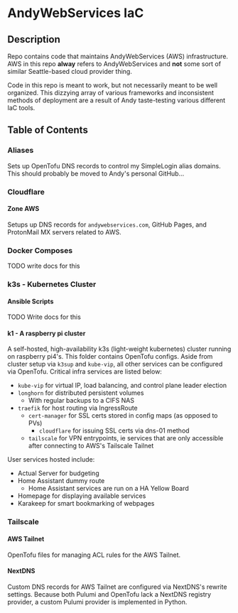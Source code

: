 # AndyWebServices IaC

## Description

Repo contains code that maintains AndyWebServices (AWS) infrastructure. AWS in this repo **alway** refers to 
AndyWebServices and **not** some sort of similar Seattle-based cloud provider thing.

Code in this repo is meant to work, but not necessarily meant to be well organized. This dizzying array
of various frameworks and inconsistent methods of deployment are a result of Andy taste-testing various
different IaC tools.

## Table of Contents

### Aliases

Sets up OpenTofu DNS records to control my SimpleLogin alias domains. This should probably be moved to Andy's personal
GitHub...

### Cloudflare

#### Zone AWS

Setups up DNS records for `andywebservices.com`, GitHub Pages, and ProtonMail MX servers related to AWS.

### Docker Composes

TODO write docs for this

### k3s - Kubernetes Cluster

#### Ansible Scripts

TODO Write docs for this

#### k1 - A raspberry pi cluster

A self-hosted, high-availability k3s (light-weight kubernetes) cluster running on raspberry pi4's. This folder contains
OpenTofu configs. Aside from cluster setup via `k3sup` and `kube-vip`, all other services can be configured via 
OpenTofu. Critical infra services are listed below:

* `kube-vip` for virtual IP, load balancing, and control plane leader election 
* `longhorn` for distributed persistent volumes
  * With regular backups to a CIFS NAS
* `traefik` for host routing via IngressRoute
  * `cert-manager` for SSL certs stored in config maps (as opposed to PVs)
    * `cloudflare` for issuing SSL certs via dns-01 method
  * `tailscale` for VPN entrypoints, ie services that are only accessible after connecting to AWS's Tailscale Tailnet

User services hosted include:
* Actual Server for budgeting
* Home Assistant dummy route
  * Home Assistant services are run on a HA Yellow Board
* Homepage for displaying available services
* Karakeep for smart bookmarking of webpages

### Tailscale 

#### AWS Tailnet

OpenTofu files for managing ACL rules for the AWS Tailnet.

#### NextDNS

Custom DNS records for AWS Tailnet are configured via NextDNS's rewrite settings. Because both Pulumi and OpenTofu lack
a NextDNS registry provider, a custom Pulumi provider is implemented in Python.
